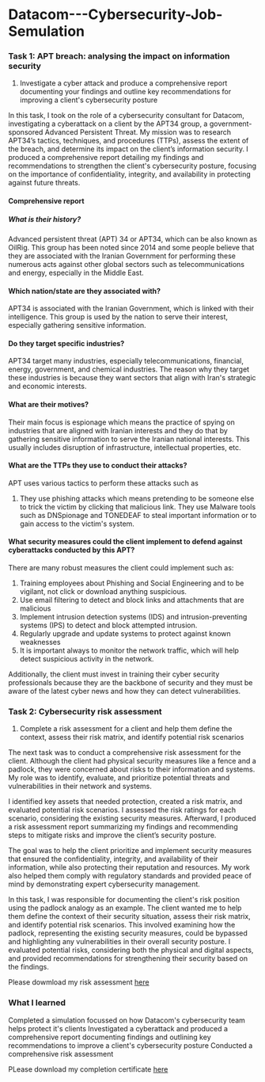 # Datacom---Cybersecurity-Job-Semulation

### Task 1: APT breach: analysing the impact on information security
1. Investigate a cyber attack and produce a comprehensive report documenting your findings and outline key recommendations for improving a client's cybersecurity posture

In this task, I took on the role of a cybersecurity consultant for Datacom, investigating a cyberattack on a client by the APT34 group, a government-sponsored Advanced Persistent Threat. My mission was to research APT34’s tactics, techniques, and procedures (TTPs), assess the extent of the breach, and determine its impact on the client’s information security. I produced a comprehensive report detailing my findings and recommendations to strengthen the client's cybersecurity posture, focusing on the importance of confidentiality, integrity, and availability in protecting against future threats.

#### Comprehensive report 
##### What is their history?

Advanced persistent threat (APT) 34 or APT34, which can be also known as OilRig. This group has been noted since 2014 and some people believe that they are associated with the Iranian Government for performing these numerous acts against other global sectors such as telecommunications and energy, especially in the Middle East. 

#### Which nation/state are they associated with?

APT34 is associated with the Iranian Government, which is linked with their intelligence. This group is used by the nation to serve their interest, especially gathering sensitive information. 

#### Do they target specific industries?

APT34 target many industries, especially telecommunications, financial, energy, government, and chemical industries. The reason why they target these industries is because they want sectors that align with Iran's strategic and economic interests. 

#### What are their motives?

Their main focus is espionage which means the practice of spying on industries that are aligned with Iranian interests and they do that by gathering sensitive information to serve the Iranian national interests. This usually includes disruption of infrastructure, intellectual properties, etc. 

#### What are the TTPs they use to conduct their attacks?

APT uses various tactics to perform these attacks such as 

1. They use phishing attacks which means pretending to be someone else to trick the victim by clicking that malicious link. 
They use Malware tools such as DNSpionage and TONEDEAF to steal important information or to gain access to the victim's system. 

#### What security measures could the client implement to defend against cyberattacks conducted by this APT?

There are many robust measures the client could implement such as:

1. Training employees about Phishing and Social Engineering and to be vigilant, not click or download anything suspicious.  
2. Use email filtering to detect and block links and attachments that are malicious
3. Implement intrusion detection systems (IDS) and intrusion-preventing systems (IPS) to detect and block attempted intrusion.
4. Regularly upgrade and update systems to protect against known weaknesses 
5. It is important always to monitor the network traffic, which will help detect suspicious activity in the network. 

Additionally, the client must invest in training their cyber security professionals because they are the backbone of security and they must be aware of the latest cyber news and how they can detect vulnerabilities.  

### Task 2: Cybersecurity risk assessment
1. Complete a risk assessment for a client and help them define the context, assess their risk matrix, and identify potential risk scenarios

The next task was to conduct a comprehensive risk assessment for the client. Although the client had physical security measures like a fence and a padlock, they were concerned about risks to their information and systems. My role was to identify, evaluate, and prioritize potential threats and vulnerabilities in their network and systems. 

I identified key assets that needed protection, created a risk matrix, and evaluated potential risk scenarios. I assessed the risk ratings for each scenario, considering the existing security measures. Afterward, I produced a risk assessment report summarizing my findings and recommending steps to mitigate risks and improve the client’s security posture.

The goal was to help the client prioritize and implement security measures that ensured the confidentiality, integrity, and availability of their information, while also protecting their reputation and resources. My work also helped them comply with regulatory standards and provided peace of mind by demonstrating expert cybersecurity management.

In this task, I was responsible for documenting the client's risk position using the padlock analogy as an example. The client wanted me to help them define the context of their security situation, assess their risk matrix, and identify potential risk scenarios. This involved examining how the padlock, representing the existing security measures, could be bypassed and highlighting any vulnerabilities in their overall security posture. I evaluated potential risks, considering both the physical and digital aspects, and provided recommendations for strengthening their security based on the findings.

Please dowmload my risk assessment [here](./LwandoRiskAssessment.xlsx)

### What I learned
Completed a simulation focussed on how Datacom's cybersecurity team helps protect it's clients
Investigated a cyberattack and produced a comprehensive report documenting findings and outlining key recommendations to improve a client's cybersecurity posture
Conducted a comprehensive risk assessment

PLease download my completion certificate [here](./dartacomcertificate.pdf)
